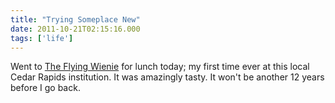 ```yaml
---
title: "Trying Someplace New"
date: 2011-10-21T02:15:16.000
tags: ['life']
---
```


Went to [The Flying Wienie](http://www.theflyingwienie.com/) for lunch today; my first time ever at this local Cedar Rapids institution. It was amazingly tasty. It won't be another 12 years before I go back.
